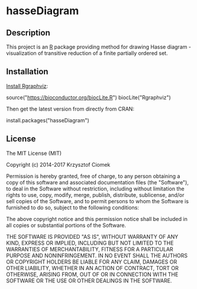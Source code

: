 hasseDiagram
============

Description
-----------

This project is an [R](http://www.r-project.org "R project") package
providing method for drawing Hasse diagram - visualization of transitive
reduction of a finite partially ordered set.

Installation
------------

[Install Rgraphviz](https://bioconductor.org/packages/release/bioc/html/Rgraphviz.html "Rgraphviz"):

  source("https://bioconductor.org/biocLite.R")
  biocLite("Rgraphviz")

Then get the latest version from directly from CRAN:

  install.packages("hasseDiagram")

License
-------

The MIT License (MIT)

Copyright (c) 2014-2017 Krzysztof Ciomek

Permission is hereby granted, free of charge, to any person obtaining a copy
of this software and associated documentation files (the "Software"), to deal
in the Software without restriction, including without limitation the rights
to use, copy, modify, merge, publish, distribute, sublicense, and/or sell
copies of the Software, and to permit persons to whom the Software is
furnished to do so, subject to the following conditions:

The above copyright notice and this permission notice shall be included in
all copies or substantial portions of the Software.

THE SOFTWARE IS PROVIDED "AS IS", WITHOUT WARRANTY OF ANY KIND, EXPRESS OR
IMPLIED, INCLUDING BUT NOT LIMITED TO THE WARRANTIES OF MERCHANTABILITY,
FITNESS FOR A PARTICULAR PURPOSE AND NONINFRINGEMENT. IN NO EVENT SHALL THE
AUTHORS OR COPYRIGHT HOLDERS BE LIABLE FOR ANY CLAIM, DAMAGES OR OTHER
LIABILITY, WHETHER IN AN ACTION OF CONTRACT, TORT OR OTHERWISE, ARISING FROM,
OUT OF OR IN CONNECTION WITH THE SOFTWARE OR THE USE OR OTHER DEALINGS IN
THE SOFTWARE.